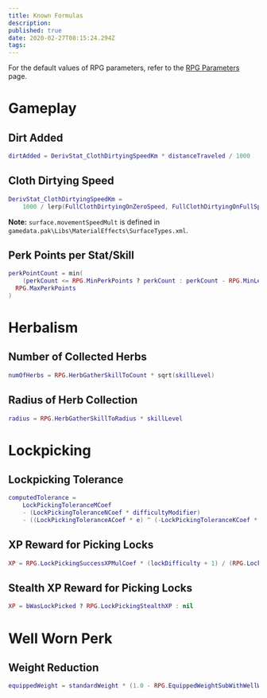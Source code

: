 ```yaml
---
title: Known Formulas
description: 
published: true
date: 2020-02-27T08:15:24.294Z
tags: 
---
```


For the default values of RPG parameters, refer to the [RPG Parameters](https://wiki.fireundubh.com/kingdomcome/rpg-parameters) page.

# Gameplay

## Dirt Added

```lua
dirtAdded = DerivStat_ClothDirtyingSpeedKm * distanceTraveled / 1000
```

## Cloth Dirtying Speed

```lua
DerivStat_ClothDirtyingSpeedKm =
	1000 / lerp(FullClothDirtyingOnZeroSpeed, FullClothDirtyingOnFullSpeed, surface.movementSpeedMult)
```

**Note:** `surface.movementSpeedMult` is defined in `gamedata.pak\Libs\MaterialEffects\SurfaceTypes.xml`.

## Perk Points per Stat/Skill

```lua
perkPointCount = min(
	(perkCount <= RPG.MinPerkPoints ? perkCount : perkCount - RPG.MinLeftoverPerks),
  RPG.MaxPerkPoints
)
```

# Herbalism

## Number of Collected Herbs

```lua
numOfHerbs = RPG.HerbGatherSkillToCount * sqrt(skillLevel)
```

## Radius of Herb Collection

```lua
radius = RPG.HerbGatherSkillToRadius * skillLevel
```

# Lockpicking

## Lockpicking Tolerance

```lua
computedTolerance = 
	LockPickingToleranceMCoef
	- (LockPickingToleranceNCoef * difficultyModifier) 
	- ((LockPickingToleranceACoef * e) ^ (-LockPickingToleranceKCoef * skill))
```

## XP Reward for Picking Locks

```lua
XP = RPG.LockPickingSuccessXPMulCoef * (lockDifficulty + 1) / (RPG.LockPickingSuccessXPDivCoef * skillLevel + 1)
```

## Stealth XP Reward for Picking Locks

```lua
XP = bWasLockPicked ? RPG.LockPickingStealthXP : nil
```

# Well Worn Perk

## Weight Reduction

```lua
equippedWeight = standardWeight * (1.0 - RPG.EquippedWeightSubWithWellWornPerk)
```